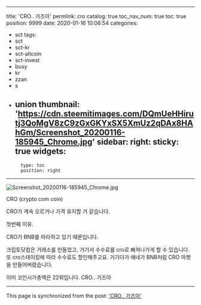 
---
title: 'CRO.. 가즈아'
permlink: cro
catalog: true
toc_nav_num: true
toc: true
position: 9999
date: 2020-01-16 10:06:54
categories:
- sct
tags:
- sct
- sct-kr
- sct-altcoin
- sct-invest
- busy
- kr
- zzan
- s
- union
thumbnail: 'https://cdn.steemitimages.com/DQmUeHHirutj3QoMgV8zC9zGxGKYxSX5XmUz2qDAx8HAhGm/Screenshot_20200116-185945_Chrome.jpg'
sidebar:
    right:
        sticky: true
widgets:
    -
        type: toc
        position: right
---


![Screenshot_20200116-185945_Chrome.jpg](https://cdn.steemitimages.com/DQmUeHHirutj3QoMgV8zC9zGxGKYxSX5XmUz2qDAx8HAhGm/Screenshot_20200116-185945_Chrome.jpg)

CRO (crypto com coin)


CRO가 계속 오르거나 가격 유지할 거 같습니다.

첫번째 이유.

CRO가 BNB를 따라하고 있기 때문입니다.

크립토닷컴은 거래소를 만들었고, 거기서 수수료를 cro로 빠져나가게 할 수 있습니다. 또 cro스테이킹에 따라 수수료도 할인해주고요. 거기다가 얘네가 BNB처럼 CRO 마켓을 만들어버렸습니다.

이미 코인시가총액은 22위입니다.
CRO.. 가즈아

- - -

This page is synchronized from the post: ['CRO.. 가즈아'](https://steemit.com/@jacobyu/cro)
